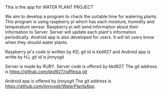 This is the app for WATER PLANT PROJECT

We aim to develop a program to check the suitable time for watering plants.
This program is using raspberry pi which has each moisture, humidity and temperature sensor.
Raspberry pi will send information about their information to Server.
Server will update each plant's information periodically.
Android app is also developed for users.
It will let users know when they should water plants.

Raspberry pi's code is written by KD, git id is kkd927
and Android app is writte by HJ, git id is jinnysgit

Server is made by RUBY.
Server code is offered by kkd927.
The git address is https://github.com/kkd927/rafflesia.git

Android app is offered by jinnysgit
The git address is https://github.com/jinnysgit/WaterPlantsApp
